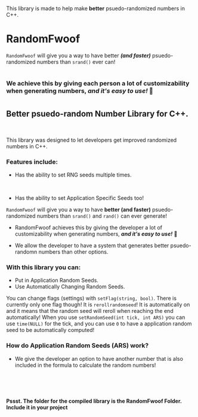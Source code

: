 <br>

This library is made to help make **better** psuedo-randomized numbers in C++.
# **RandomFwoof**

`RandomFwoof` will give you a way to have better ***(and faster)*** psuedo-randomized numbers than `srand()` ever can! 
#
### We achieve this by giving each person a lot of customizability when generating numbers, ***and it's easy to use!*** 🎉
#
## **Better psuedo-random Number Library for C++.**
<br>

This library was designed to let developers get improved randomized numbers in C++. 

### Features include:
- Has the ability to set RNG seeds multiple times.
<br>

- Has the ability to set Application Specific Seeds too!

`RandomFwoof` will give you a way to have **better (and faster)** psuedo-randomized numbers than `srand()` and `rand()` can ever generate! 


- RandomFwoof achieves this by giving the developer a lot of customizability when generating numbers, ***and it's easy to use!*** 🎉

- We allow the developer to have a system that generates better psuedo-randomn numbers than other options.

### With this library you can:
- Put in Application Random Seeds.
- Use Automatically Changing Random Seeds.

You can change flags (settings) with `setFlag(string, bool)`. There is currently only one flag though! It is `rerollrandomseed`! It is automatically on and it means that the random seed will reroll when reaching the end automatically!
When you use `setRandomSeed(int tick, int ARS)` you can use `time(NULL)` for the tick, and you can use `0` to have a application random seed to be automatically computed!

### How do Application Random Seeds (ARS) work?
- We give the developer an option to have another number that is also included in the formula to calculate the random numbers!

<br>
<br>
<br>

**Pssst. The folder for the compiled library is the RandomFwoof Folder. Include it in your project** 
